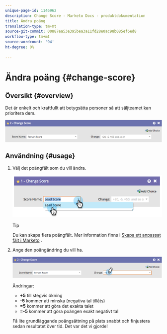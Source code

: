 ```yaml
---
unique-page-id: 1146962
description: Change Score - Marketo Docs - produktdokumentation
title: Ändra poäng
translation-type: tm+mt
source-git-commit: 00887ea53e395bea3a11fd28e0ac98b085ef6ed8
workflow-type: tm+mt
source-wordcount: '94'
ht-degree: 0%

---
```



# Ändra poäng {#change-score}

## Översikt {#overview}

Det är enkelt och kraftfullt att betygsätta personer så att säljteamet kan prioritera dem.

![](assets/flowstep-changescore.png)

## Användning {#usage}

1. Välj det poängfält som du vill ändra.

   ![](assets/image2014-9-22-11-3a7-3a31.png)

   >[!TIP]
   >
   >Du kan skapa flera poängfält. Mer information finns i [Skapa ett anpassat fält i Marketo](../../../../product-docs/administration/field-management/create-a-custom-field-in-marketo.md) .

1. Ange den poängändring du vill ha.

   ![](assets/flowstep-changescoretype.png)

   Ändringar:

   * **+5** till stegvis ökning
   * **-5** kommer att minska (negativa tal tillåts)
   * **=5** kommer att göra det exakta talet
   * **=-5** kommer att göra poängen exakt negativt tal

   Få lite grundläggande poängsättning på plats snabbt och finjustera sedan resultatet över tid. Det var det vi gjorde!

